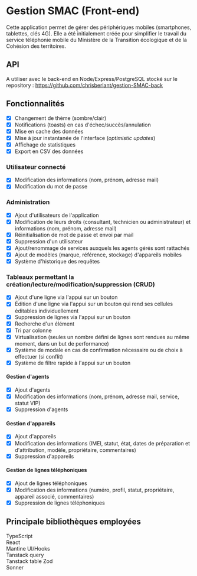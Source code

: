 # Gestion SMAC (Front-end)

Cette application permet de gérer des périphériques mobiles (smartphones, tablettes, clés 4G).
Elle a été initialement créée pour simplifier le travail du service téléphonie mobile du Ministère de la Transition écologique et de la Cohésion des territoires.

## API

A utiliser avec le back-end en Node/Express/PostgreSQL stocké sur le repository : <https://github.com/chrisberlant/gestion-SMAC-back>

## Fonctionnalités

-   [x] Changement de thème (sombre/clair)
-   [x] Notifications (toasts) en cas d'échec/succès/annulation
-   [x] Mise en cache des données
-   [x] Mise à jour instantanée de l'interface (_optimistic updates_)
-   [x] Affichage de statistiques
-   [x] Export en CSV des données

### Utilisateur connecté

-   [x] Modification des informations (nom, prénom, adresse mail)
-   [x] Modification du mot de passe

### Administration

-   [x] Ajout d'utilisateurs de l'application
-   [x] Modification de leurs droits (consultant, technicien ou administrateur) et informations (nom, prénom, adresse mail)
-   [x] Réinitialisation de mot de passe et envoi par mail
-   [x] Suppression d'un utilisateur
-   [x] Ajout/renommage de services auxquels les agents gérés sont rattachés
-   [x] Ajout de modèles (marque, référence, stockage) d'appareils mobiles
-   [x] Système d'historique des requêtes

### Tableaux permettant la création/lecture/modification/suppression (CRUD)

-   [x] Ajout d'une ligne via l'appui sur un bouton
-   [x] Édition d'une ligne via l'appui sur un bouton qui rend ses cellules éditables individuellement
-   [x] Suppression de lignes via l'appui sur un bouton
-   [x] Recherche d'un élément
-   [x] Tri par colonne
-   [x] Virtualisation (seules un nombre défini de lignes sont rendues au même moment, dans un but de performance)
-   [x] Système de modale en cas de confirmation nécessaire ou de choix à effectuer (si conflit)
-   [x] Système de filtre rapide à l'appui sur un bouton

#### Gestion d'agents

-   [x] Ajout d'agents
-   [x] Modification des informations (nom, prénom, adresse mail, service, statut VIP)
-   [x] Suppression d'agents

#### Gestion d'appareils

-   [x] Ajout d'appareils
-   [x] Modification des informations (IMEI, statut, état, dates de préparation et d'attribution, modèle, propriétaire, commentaires)
-   [x] Suppression d'appareils

#### Gestion de lignes téléphoniques

-   [x] Ajout de lignes téléphoniques
-   [x] Modification des informations (numéro, profil, statut, propriétaire, appareil associé, commentaires)
-   [x] Suppression de lignes téléphoniques

## Principale bibliothèques employées

TypeScript  
React  
Mantine UI/Hooks  
Tanstack query  
Tanstack table
Zod  
Sonner
